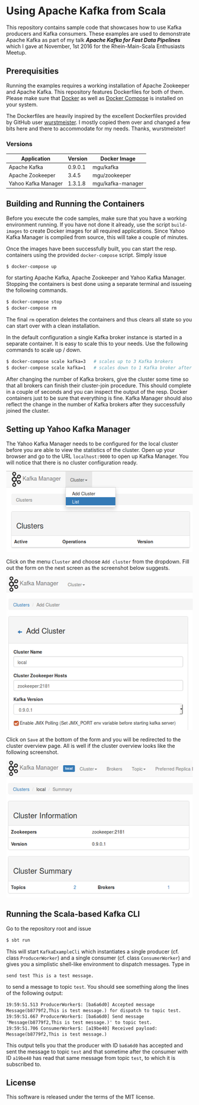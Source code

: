 # Using Apache Kafka from Scala

This repository contains sample code that showcases how to use Kafka producers and Kafka consumers. These examples are used to demonstrate Apache Kafka as part of my talk ***Apache Kafka for Fast Data Pipelines*** which I gave at November, 1st 2016 for the Rhein-Main-Scala Enthusiasts Meetup.

## Prerequisities

Running the examples requires a working installation of Apache Zookeeper and Apache Kafka. This repository features Dockerfiles for both of them. Please make sure that [Docker](https://docs.docker.com/engine/installation/) as well as [Docker Compose](https://docs.docker.com/compose/install/) is installed on your system.

The Dockerfiles are heavily inspired by the excellent Dockerfiles provided by GitHub user [wurstmeister](https://github.com/wurstmeister). I mostly copied them over and changed a few bits here and there to accommodate for my needs. Thanks, wurstmeister!

### Versions

| Application         | Version | Docker Image      |
| ------------------- | ------- | ----------------- |
| Apache Kafka        | 0.9.0.1 | mgu/kafka         |
| Apache Zookeeper    | 3.4.5   | mgu/zookeeper     |
| Yahoo Kafka Manager | 1.3.1.8 | mgu/kafka-manager |

## Building and Running the Containers

Before you execute the code samples, make sure that you have a working environment running. If you have not done it already, use the script ```build-images``` to create Docker images for all required applications. Since Yahoo Kafka Manager is compiled from source, this will take a couple of minutes.

Once the images have been successfully built, you can start the resp. containers using the provided ```docker-compose``` script. Simply issue

```bash
$ docker-compose up
```

for starting Apache Kafka, Apache Zookeeper and Yahoo Kafka Manager. Stopping the containers is best done using a separate terminal and issueing the following commands.

```bash
$ docker-compose stop
$ docker-compose rm
```

The final ```rm``` operation deletes the containers and thus clears all state so you can start over with a clean installation.

In the default configuration a single Kafka broker instance is started in a separate container. It is easy to scale this to your needs. Use the following commands to scale up / down.

```bash
$ docker-compose scale kafka=3   # scales up to 3 Kafka brokers
$ docker-compose scale kafka=1   # scales down to 1 Kafka broker after the previous upscale
```

After changing the number of Kafka brokers, give the cluster some time so that all brokers can finish their cluster-join procedure. This should complete in a couple of seconds and you can inspect the output of the resp. Docker containers just to be sure that everything is fine. Kafka Manager should also reflect the change in the number of Kafka brokers after they successfully joined the cluster.

## Setting up Yahoo Kafka Manager

The Yahoo Kafka Manager needs to be configured for the local cluster before you are able to view the statistics of the cluster. Open up your browser and go to the URL ```localhost:9000``` to open up Kafka Manager. You will notice that there is no cluster configuration ready.

![Kafka-Manager-No-Cluster-Configured](./README-kafka-manager-01.jpg)

Click on the menu ```Cluster``` and choose ```Add cluster``` from the dropdown. Fill out the form on the next screen as the screenshot below suggests.

![Kafka-Manager-Cluster-Configuration](./README-kafka-manager-02.jpg)

Click on ```Save``` at the bottom of the form and you will be redirected to the cluster overview page. All is well if the cluster overview looks like the following screenshot.

![Kafka-Manager-Cluster-Overview](./README-kafka-manager-03.jpg)

## Running the Scala-based Kafka CLI

Go to the repository root and issue

```bash
$ sbt run
```

This will start ```KafkaExampleCli``` which instantiates a single producer (cf. class ```ProducerWorker```) and a single consumer (cf. class ```ConsumerWorker```) and gives you a simplistic shell-like environment to dispatch messages. Type in

```
send test This is a test message.
```

to send a message to topic ```test```. You should see something along the lines of the following output:

```
19:59:51.513 ProducerWorker$: [ba6a6d0] Accepted message Message(b8779f2,This is test message.) for dispatch to topic test.
19:59:51.667 ProducerWorker$: [ba6a6d0] Send message 'Message(b8779f2,This is test message.)' to topic test.
19:59:51.706 ConsumerWorker$: [a19be40] Received payload: Message(b8779f2,This is test message.)
```

This output tells you that the producer with ID ```ba6a6d0``` has accepted and sent the message to topic ```test``` and that sometime after the consumer with ID ```a19be40``` has read that same message from topic ```test```, to which it is subscribed to.

## License

This software is released under the terms of the MIT license.
